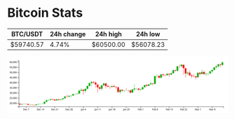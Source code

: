 # Bitcoin Stats

BTC/USDT|24h change|24h high|24h low|
|---|---|---|---|
|$59740.57|4.74%|$60500.00|$56078.23|

<img src="./chart.svg">
